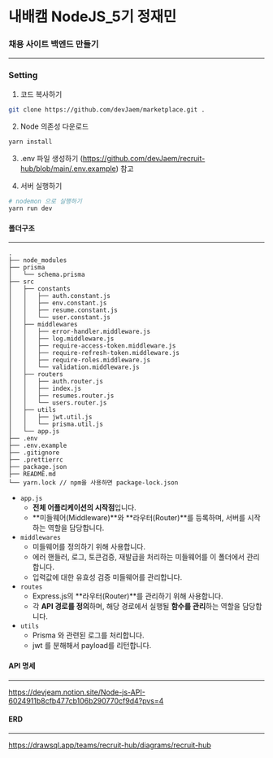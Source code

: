 # 내배캠 NodeJS_5기 정재민
### 채용 사이트 백엔드 만들기
---
### Setting
1. 코드 복사하기
```bash
git clone https://github.com/devJaem/marketplace.git .
```

2. Node 의존성 다운로드
```bash
yarn install
```

3. .env 파일 생성하기 (https://github.com/devJaem/recruit-hub/blob/main/.env.example) 참고

4. 서버 실행하기
```bash
# nodemon 으로 실행하기
yarn run dev
```
#### 폴더구조
---
```
.
├── node_modules
├── prisma
│   └── schema.prisma
├── src
│   ├── constants
│   │   ├── auth.constant.js
│   │   ├── env.constant.js
│   │   ├── resume.constant.js
│   │   └── user.constant.js
│   ├── middlewares
│   │   ├── error-handler.middleware.js
│   │   ├── log.middleware.js
│   │   ├── require-access-token.middleware.js
│   │   ├── require-refresh-token.middleware.js
│   │   ├── require-roles.middleware.js
│   │   └── validation.middleware.js
│   ├── routers
│   │   ├── auth.router.js
│   │   ├── index.js
│   │   ├── resumes.router.js
│   │   └── users.router.js
│   ├── utils
│   │   ├── jwt.util.js
│   │   └── prisma.util.js
│   └── app.js
├── .env 
├── .env.example 
├── .gitignore
├── .prettierrc
├── package.json
├── README.md
└── yarn.lock // npm을 사용하면 package-lock.json
```
- `app.js`
    - **전체 어플리케이션의 시작점**입니다.
    - **미들웨어(Middleware)**와 **라우터(Router)**를 등록하며, 서버를 시작하는 역할을 담당합니다.
- `middlewares`
    - 미들웨어를 정의하기 위해 사용합니다.
    - 에러 핸들러, 로그, 토큰검증, 재발급을 처리하는 
      미들웨어를 이 폴더에서 관리합니다.
    - 입력값에 대한 유효성 검증 미들웨어를 관리합니다.
- `routes`
    - Express.js의 **라우터(Router)**를 관리하기 위해 사용합니다.
    - 각 **API 경로를 정의**하며, 해당 경로에서 실행될 **함수를 관리**하는 역할을 담당합니다.
- `utils`
    - Prisma 와 관련된 로그를 처리합니다.
    - jwt 를 분해해서 payload를 리턴합니다.
#### API 명세
---
https://devjeam.notion.site/Node-js-API-6024911b8cfb477cb106b290770cf9d4?pvs=4

#### ERD
---
https://drawsql.app/teams/recruit-hub/diagrams/recruit-hub